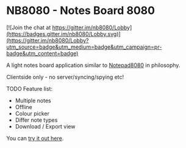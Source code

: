 # NB8080 - Notes Board 8080

[![Join the chat at https://gitter.im/nb8080/Lobby](https://badges.gitter.im/nb8080/Lobby.svg)](https://gitter.im/nb8080/Lobby?utm_source=badge&utm_medium=badge&utm_campaign=pr-badge&utm_content=badge)

A light notes board application similar to 
[Notepad8080](https://daftspaniel.github.io/demos/np8080/) in philosophy.

Clientside only - no server/syncing/spying etc!

TODO Feature list:
- Multiple notes
- Offline
- Colour picker
- Differ note types
- Download / Export view

You can [try it out here](https://daftspaniel.github.io/demos/nb8080/). 
